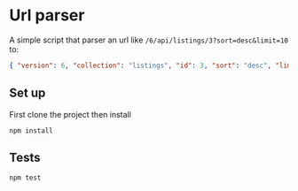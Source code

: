 # Url parser

A simple script that parser an url like `/6/api/listings/3?sort=desc&limit=10` to:

```json
{ "version": 6, "collection": "listings", "id": 3, "sort": "desc", "limit": 10 }
```

## Set up

First clone the project then install

```
npm install
```

## Tests

```
npm test
```
